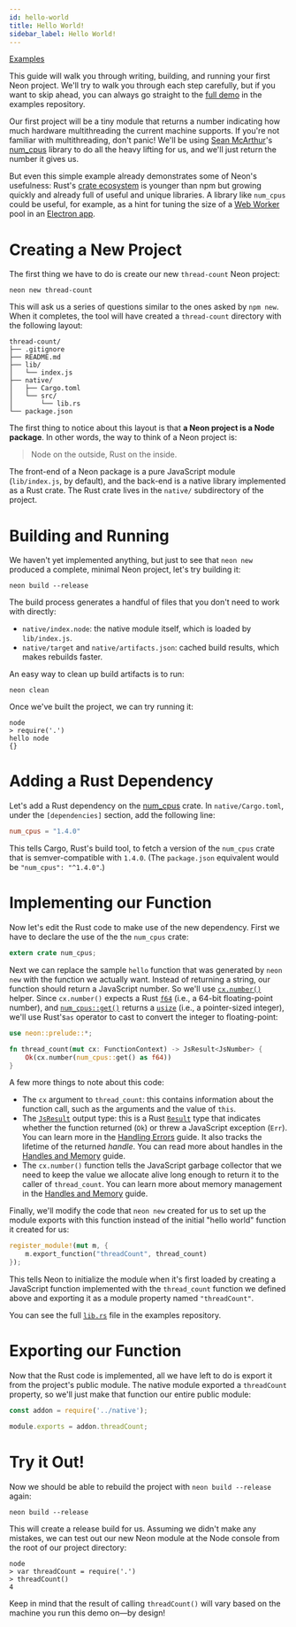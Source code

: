 ```yaml
---
id: hello-world
title: Hello World!
sidebar_label: Hello World!
---
```


[Examples](https://github.com/neon-bindings/examples/tree/master/thread-count)

This guide will walk you through writing, building, and running your first Neon project. We'll try to walk you through each step carefully, but if you want to skip ahead, you can always go straight to the [full demo](https://github.com/neon-bindings/examples/tree/master/thread-count) in the examples repository.

Our first project will be a tiny module that returns a number indicating how much hardware multithreading the current machine supports. If you're not familiar with multithreading, don't panic! We'll be using [Sean McArthur](https://seanmonstar.com/)'s [num_cpus](https://crates.io/crates/num_cpus) library to do all the heavy lifting for us, and we'll just return the number it gives us.

But even this simple example already demonstrates some of Neon's usefulness: Rust's [crate ecosystem](https://crates.io/) is younger than npm but growing quickly and already full of useful and unique libraries. A library like `num_cpus` could be useful, for example, as a hint for tuning the size of a [Web Worker](https://developer.mozilla.org/en-US/docs/Web/API/Web_Workers_API/Using_web_workers) pool in an [Electron app](../electron-apps/).

# Creating a New Project

The first thing we have to do is create our new `thread-count` Neon project:

```shell
neon new thread-count
```

This will ask us a series of questions similar to the ones asked by `npm new`. When it completes, the tool will have created a `thread-count` directory with the following layout:

```text
thread-count/
├── .gitignore
├── README.md
├── lib/
│   └── index.js
├── native/
│   ├── Cargo.toml
│   └── src/
│       └── lib.rs
└── package.json
```

The first thing to notice about this layout is that **a Neon project is a Node package**. In other words, the way to think of a Neon project is:

> Node on the outside, Rust on the inside.

The front-end of a Neon package is a pure JavaScript module (`lib/index.js`, by default), and the back-end is a native library implemented as a Rust crate. The Rust crate lives in the `native/` subdirectory of the project.

# Building and Running

We haven't yet implemented anything, but just to see that `neon new` produced a complete, minimal Neon project, let's try building it:

```shell
neon build --release
```

The build process generates a handful of files that you don't need to work with directly:

- `native/index.node`: the native module itself, which is loaded by `lib/index.js`.
- `native/target` and `native/artifacts.json`: cached build results, which makes rebuilds faster.

An easy way to clean up build artifacts is to run:

```shell
neon clean
```

Once we've built the project, we can try running it:

```shell
node
> require('.')
hello node
{}
```

# Adding a Rust Dependency

Let's add a Rust dependency on the [num_cpus](https://crates.io/crates/num_cpus) crate. In `native/Cargo.toml`, under the `[dependencies]` section, add the following line:

```toml
num_cpus = "1.4.0"
```

This tells Cargo, Rust's build tool, to fetch a version of the `num_cpus` crate that is semver-compatible with `1.4.0`. (The `package.json` equivalent would be `"num_cpus": "^1.4.0"`.)

# Implementing our Function

Now let's edit the Rust code to make use of the new dependency. First we have to declare the use of the the `num_cpus` crate:

```rust
extern crate num_cpus;
```

Next we can replace the sample `hello` function that was generated by `neon new` with the function we actually want. Instead of returning a string, our function should return a JavaScript number. So we'll use [`cx.number()`](https://neon-bindings.com/api/neon/types/struct.jsnumber) helper. Since `cx.number()` expects a Rust [`f64`](https://doc.rust-lang.org/std/primitive.f64.html) (i.e., a 64-bit floating-point number), and [`num_cpus::get()`](https://docs.rs/num_cpus/1.4.0/num_cpus/fn.get.html) returns a [`usize`](https://doc.rust-lang.org/std/primitive.usize.html) (i.e., a pointer-sized integer), we'll use Rust's`as` operator to cast to convert the integer to floating-point:

```rust
use neon::prelude::*;

fn thread_count(mut cx: FunctionContext) -> JsResult<JsNumber> {
    Ok(cx.number(num_cpus::get() as f64))
}
```

A few more things to note about this code:

- The `cx` argument to `thread_count`: this contains information about the function call, such as the arguments and the value of `this`.
- The [`JsResult`](https://neon-bindings.com/api/neon/result/type.jsresult) output type: this is a Rust [`Result`](https://doc.rust-lang.org/std/result/enum.Result.html) type that indicates whether the function returned (`Ok`) or threw a JavaScript exception (`Err`). You can learn more in the [Handling Errors](../handling-errors) guide. It also tracks the lifetime of the returned _handle_. You can read more about handles in the [Handles and Memory](../handles-and-memory/) guide.
- The `cx.number()` function tells the JavaScript garbage collector that we need to keep the value we allocate alive long enough to return it to the caller of `thread_count`. You can learn more about memory management in the [Handles and Memory](../handles-and-memory/) guide.

Finally, we'll modify the code that `neon new` created for us to set up the module exports with this function instead of the initial "hello world" function it created for us:

```rust
register_module!(mut m, {
    m.export_function("threadCount", thread_count)
});
```

This tells Neon to initialize the module when it's first loaded by creating a JavaScript function implemented with the `thread_count` function we defined above and exporting it as a module property named `"threadCount"`.

You can see the full [`lib.rs`](https://github.com/neon-bindings/examples/blob/master/thread-count/native/src/lib.rs) file in the examples repository.

# Exporting our Function

Now that the Rust code is implemented, all we have left to do is export it from the project's public module. The native module exported a `threadCount` property, so we'll just make that function our entire public module:

```js
const addon = require('../native');

module.exports = addon.threadCount;
```

# Try it Out!

Now we should be able to rebuild the project with `neon build --release` again:

```shell
neon build --release
```

This will create a release build for us. Assuming we didn't make any mistakes, we can test out our new Neon module at the Node console from the root of our project directory:

```shell
node
> var threadCount = require('.')
> threadCount()
4
```

Keep in mind that the result of calling `threadCount()` will vary based on the machine you run this demo on—by design!
